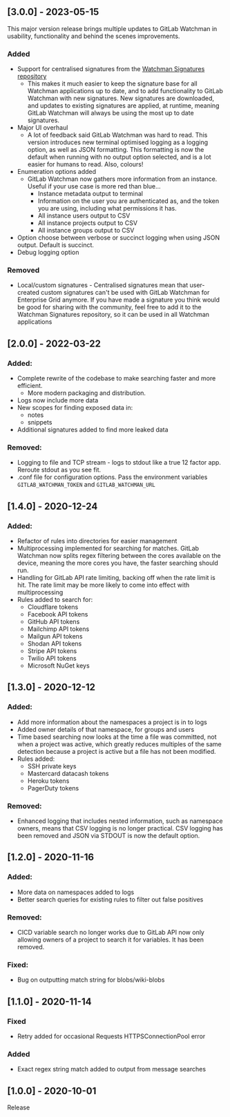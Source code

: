 ## [3.0.0] - 2023-05-15
This major version release brings multiple updates to GitLab Watchman in usability, functionality and behind the scenes improvements.
### Added
- Support for centralised signatures from the [Watchman Signatures repository](https://github.com/PaperMtn/watchman-signatures)
  - This makes it much easier to keep the signature base for all Watchman applications up to date, and to add functionality to GitLab Watchman with new signatures. New signatures are downloaded, and updates to existing signatures are applied, at runtime, meaning GitLab Watchman will always be using the most up to date signatures.
- Major UI overhaul
  - A lot of feedback said GitLab Watchman was hard to read. This version introduces new terminal optimised logging as a logging option, as well as JSON formatting. This formatting is now the default when running with no output option selected, and is a lot easier for humans to read. Also, colours!
- Enumeration options added
  - GitLab Watchman now gathers more information from an instance. Useful if your use case is more red than blue...
    - Instance metadata output to terminal 
    - Information on the user you are authenticated as, and the token you are using, including what permissions it has.
    - All instance users output to CSV
    - All instance projects output to CSV
    - All instance groups output to CSV
- Option choose between verbose or succinct logging when using JSON output. Default is succinct.
- Debug logging option
### Removed
- Local/custom signatures - Centralised signatures mean that user-created custom signatures can't be used with GitLab Watchman for Enterprise Grid anymore. If you have made a signature you think would be good for sharing with the community, feel free to add it to the Watchman Signatures repository, so it can be used in all Watchman applications

## [2.0.0] - 2022-03-22
### Added:
- Complete rewrite of the codebase to make searching faster and more efficient.
  - More modern packaging and distribution.
- Logs now include more data
- New scopes for finding exposed data in:
  - notes
  - snippets
- Additional signatures added to find more leaked data

### Removed:
- Logging to file and TCP stream - logs to stdout like a true 12 factor app. Reroute stdout as you see fit.
- .conf file for configuration options. Pass the environment variables `GITLAB_WATCHMAN_TOKEN` and `GITLAB_WATCHMAN_URL`


## [1.4.0] - 2020-12-24
### Added:
- Refactor of rules into directories for easier management
- Multiprocessing implemented for searching for matches. GitLab Watchman now splits regex filtering between the cores available on the device, meaning the more cores you have, the faster searching should run.
- Handling for GitLab API rate limiting, backing off when the rate limit is hit. The rate limit may be more likely to come into effect with multiprocessing
- Rules added to search for:
  - Cloudflare tokens
  - Facebook API tokens
  - GitHub API tokens
  - Mailchimp API tokens
  - Mailgun API tokens
  - Shodan API tokens
  - Stripe API tokens
  - Twilio API tokens
  - Microsoft NuGet keys


## [1.3.0] - 2020-12-12
### Added:
- Add more information about the namespaces a project is in to logs
- Added owner details of that namespace, for groups and users
- Time based searching now looks at the time a file was committed, not when a project was active, which greatly reduces multiples of the same detection because a project is active but a file has not been modified.
- Rules added:
    - SSH private keys
    - Mastercard datacash tokens
    - Heroku tokens
    - PagerDuty tokens

### Removed:
- Enhanced logging that includes nested information, such as namespace owners, means that CSV logging is no longer practical. CSV logging has been removed and JSON via STDOUT is now the default option.

## [1.2.0] - 2020-11-16
### Added:
- More data on namespaces added to logs
- Better search queries for existing rules to filter out false positives

### Removed:
- CICD variable search no longer works due to GitLab API now only allowing owners of a project to search it for variables. It has been removed.

### Fixed:
- Bug on outputting match string for blobs/wiki-blobs

## [1.1.0] - 2020-11-14
### Fixed
- Retry added for occasional Requests HTTPSConnectionPool error

### Added
- Exact regex string match added to output from message searches

## [1.0.0] - 2020-10-01
Release
